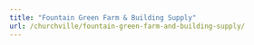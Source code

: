 ```yaml
---
title: "Fountain Green Farm & Building Supply"
url: /churchville/fountain-green-farm-and-building-supply/
---
```

